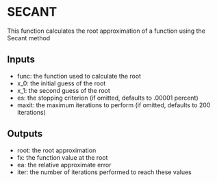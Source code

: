 # SECANT
This function calculates the root approximation of a function using the Secant method
## Inputs
* func: the function used to calculate the root
* x_0: the initial guess of the root
* x_1: the second guess of the root
* es: the stopping criterion (if omitted, defaults to .00001 percent)
* maxit: the maximum iterations to perform (if omitted, defaults to 200 iterations)
## Outputs
* root: the root approximation
* fx: the function value at the root
* ea: the relative approximate error
* iter: the number of iterations performed to reach these values
